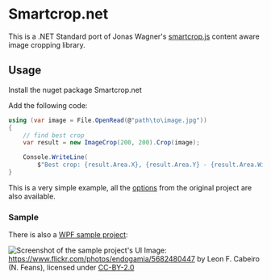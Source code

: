# Smartcrop.net

This is a .NET Standard port of Jonas Wagner's [smartcrop.js](https://github.com/jwagner/smartcrop.js) content aware image cropping library. 

## Usage

Install the nuget package Smartcrop.net

Add the following code:

```csharp
using (var image = File.OpenRead(@"path\to\image.jpg"))
{
    // find best crop
    var result = new ImageCrop(200, 200).Crop(image);

    Console.WriteLine(
        $"Best crop: {result.Area.X}, {result.Area.Y} - {result.Area.Width} x {result.Area.Height}");
}
```

This is a very simple example, all the [options](https://github.com/jwagner/smartcrop.js#cropOptions) from the original project are also available.

### Sample

There is also a [WPF sample project](https://github.com/softawaregmbh/smartcrop.net/tree/master/Smartcrop.Sample.Wpf):

![Screenshot of the sample project's UI](https://github.com/softawaregmbh/smartcrop.net/raw/master/sample.png)
Image: https://www.flickr.com/photos/endogamia/5682480447 by Leon F. Cabeiro (N. Feans), licensed under [CC-BY-2.0](https://creativecommons.org/licenses/by/2.0/)
